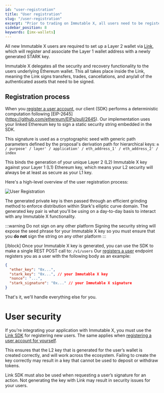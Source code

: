 ```yaml
---
id: "user-registration"
title: "User registration"
slug: "/user-registration"
excerpt: "Prior to trading on Immutable X, all users need to be registered"
sidebar_position: 8
keywords: [imx-wallets]
---
```

All new Immutable X users are required to set up a Layer 2 wallet via [Link](../guides/link-sdk/index.md), which will register and associate the Layer 1 wallet address with a newly generated STARK key.

Immutable X delegates all the security and recovery functionality to the users underlying Ethereum wallet. This all takes place inside the Link, meaning the Link signs transfers, trades, cancellations, and any/all of the authenticated assets that need to be signed.

## Registration process
When you [register a user account](../guides/getting-started-guide.md#register-a-user-account), our client (SDK) performs a deterministic computation following [EIP-2645] (https://github.com/ethereum/EIPs/pull/2645). Our implementation uses your linked Ethereum key to sign a static security string embedded in the SDK. 

This signature is used as a cryptographic seed with generic path parameters defined by the proposal's derivation path for hierarchical keys: 
`m / purpose' / layer' / application' / eth_address_1' / eth_address_2' / index`

This binds the generation of your unique Layer 2 (L2) Immutable X key against your Layer 1 (L1) Ethereum key, which means your L2 security will always be at least as secure as your L1 key. 

Here's a high-level overview of the user registration process:

![User Registration](/img/user-registration.png 'User Registration')

The generated private key is then passed through an efficient grinding method to enforce distribution within Stark's elliptic curve domain. The generated key pair is what you'll be using on a day-to-day basis to interact with any Immutable X functionality.

:::warning Do not sign on any other platform
Signing the security string will expose the seed phrase for your Immutable X key so you must ensure that you **do not** sign the string on any other platform
:::

[/block]
Once your Immutable X key is generated, you can use the SDK to make a single REST POST call to: `/v1/users`
Our [registers a user](/reference#/operations/registerUser) endpoint registers you as a user with the following body as an example:
```json
{
  "ether_key": "0x...",
  "stark_key": "0x...", // your Immutable X key
  "nonce": "...",
  "stark_signature": "0x..." // your Immutable X signature
}
```
That's it, we'll handle everything else for you.

# User security
If you're integrating your application with Immutable X, you must use the [Link SDK](../guides/link-sdk/index.md) for registering new users. The same applies when [registering a user account for yourself](../guides/getting-started-guide.md#register-a-user-account).

This ensures that the L2 key that is generated for the user’s wallet is created correctly, and will work across the ecosystem. Failing to create the key correctly may result in a key that cannot be used to deposit or withdraw tokens.

Link SDK must also be used when requesting a user’s signature for an action. Not generating the key with Link may result in security issues for your users.